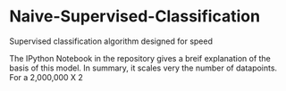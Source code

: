 # Naive-Supervised-Classification
Supervised classification algorithm designed for speed 

The IPython Notebook in the repository gives a breif explanation of the basis of this model. In summary, it scales very the number of datapoints. For a 2,000,000 X 2

